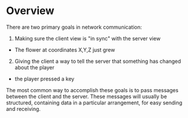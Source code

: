 Overview
===================

There are two primary goals in network communication:
1. Making sure the client view is "in sync" with the server view
  - The flower at coordinates X,Y,Z just grew
2. Giving the client a way to tell the server that something has changed about the player
  - the player pressed a key

The most common way to accomplish these goals is to pass messages between the client and the server. These messages will
usually be structured, containing data in a particular arrangement, for easy sending and receiving.
